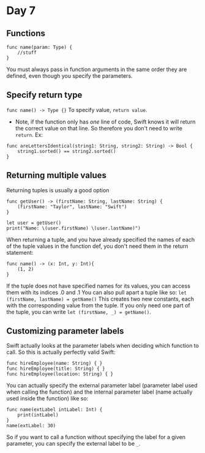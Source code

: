 # Day 7
## Functions
```
func name(param: Type) {
    //stuff
}
```
You must always pass in function arguments in the same order they
are defined, even though you specify the parameters.
## Specify return type
`func name() -> Type {}`
To specify value, `return value`.
- Note, if the function only has *one* line of code, Swift knows 
it will return the correct value on that line. So therefore you 
don't need to write `return`. Ex:
```
func areLettersIdentical(string1: String, string2: String) -> Bool {
    string1.sorted() == string2.sorted()
}
```
## Returning multiple values
Returning tuples is usually a good option
```
func getUser() -> (firstName: String, lastName: String) {
    (firstName: "Taylor", lastName: "Swift")
}

let user = getUser()
print("Name: \(user.firstName) \(user.lastName)")
```
When returning a tuple, and you have already specified the names
of each of the tuple values in the function def, you don't need 
them in the return statement:
```
func name() -> (x: Int, y: Int){
    (1, 2)
}
```
If the tuple does not have specified names for its values, you 
can access them with its indices .0 and .1 
You can also pull apart a tuple like so:
`let (firstName, lastName) = getName()`
This creates two new constants, each with the corresponding value
from the tuple. If you only need one part of the tuple, you can
write `let (firstName, _) = getName()`.
## Customizing parameter labels
Swift actually looks at the parameter labels when deciding which
function to call. So this is actually perfectly valid Swift:
```
func hireEmployee(name: String) { }
func hireEmployee(title: String) { }
func hireEmployee(location: String) { }
```
You can actually specify the external parameter label (parameter
label used when calling the function) and the internal parameter
label (name actually used inside the function) like so:
```
func name(extLabel intLabel: Int) {
    print(intLabel)
}
name(extLabel: 30)
```
So if you want to call a function without specifying the label for
a given parameter, you can specify the external label to be `_`.
